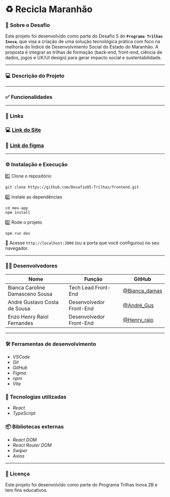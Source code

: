 # ♻️ Recicla Maranhão

### 🎯 Sobre o Desafio
Este projeto foi desenvolvido como parte do Desafio 5 do <b>`Programa Trilhas Inova`</b>, que visa a criação de uma solução tecnológica prática com foco na melhoria do Índice de Desenvolvimento Social do Estado do Maranhão. A proposta é integrar as trilhas de formação (back-end, front-end, ciência de dados, jogos e UX/UI design) para gerar impacto social e sustentabilidade.
<hr>

### 💻 Descrição do Projeto

<hr>

### ✅ Funcionalidades

<hr>

### 🔗 Links

### 💻 [Link do Site]()

### 🎨 [Link do figma]()
<hr>

### ⚙️ Instalação e Execução
1️⃣ Clone o repositório
```
git clone https://github.com/Desafio05-Trilhas/frontend.git
```
2️⃣ Instale as dependências
```
cd meu-app
npm install
```
3️⃣ Rode o projeto
```
npm run dev
```
🔷 Acesse `http://localhost:3000` (ou a porta que você configurou) no seu navegador.

<hr>

### 👨‍💻 Desenvolvedores

| Nome | Função              | GitHub                          |
| ----------------- | ------------------- | ----------------------------------------- |
| Bianca Caroline Damasceno Sousa | Tech Lead Front-End | [@Bianca_damas](https://github.com/biancadamasceno) |
| André Gustavo Costa de Sousa | Desenvolvedor Front-End  | [@André_Gus](https://github.com/AndreGustIA) |
| Enzo Henry Raiol Fernandes | Desenvolvedor Front-End    | [@Henry_raio](https://github.com/henryypk)  |
<hr>

### 🛠 Ferramentas de desenvolvimento
- *VSCode*
- *Git*
- *GitHub*
- *Figma* 
- *npm*
- *Vite*
### 🚀 Tecnologias utilizadas
- *React*
- *TypeScript*
### 📦 Bibliotecas externas
- *React DOM*
- *React Router DOM*
- *Swiper*
- *Axios*
<hr>

### 📝 Licença

Este projeto foi desenvolvido como parte do Programa Trilhas Inova 2B e tem fins educativos.


